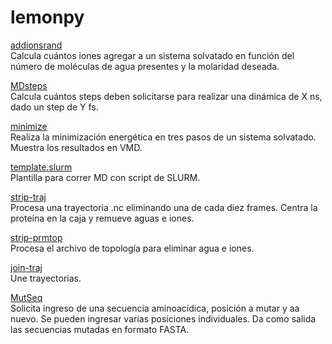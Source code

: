 # lemonpy

[addionsrand](addionsrand.py)  
Calcula cuántos iones agregar a un sistema solvatado en función del número de moléculas de agua presentes y la molaridad deseada.  

[MDsteps](MDsteps.py)  
Calcula cuántos steps deben solicitarse para realizar una dinámica de X ns, dado un step de Y fs.

[minimize](minimize.sh)  
Realiza la minimización energética en tres pasos de un sistema solvatado. Muestra los resultados en VMD.

[template.slurm](template.slurm)  
Plantilla para correr MD con script de SLURM.

[strip-traj](strip-traj.sh)  
Procesa una trayectoria .nc eliminando una de cada diez frames. Centra la proteína en la caja y remueve aguas e iones.

[strip-prmtop](strip-prmtop.sh)  
Procesa el archivo de topología para eliminar agua e iones.

[join-traj](join-traj.sh)  
Une trayectorias.

[MutSeq](MutSeq.py)  
Solicita ingreso de una secuencia aminoacídica, posición a mutar y aa nuevo. Se pueden ingresar varias posiciones individuales. Da como salida las secuencias mutadas en formato FASTA.  
